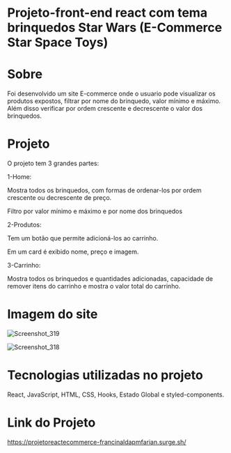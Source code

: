 # Projeto-front-end react com tema brinquedos Star Wars (E-Commerce Star Space Toys)

# Sobre

Foi desenvolvido um site E-commerce onde o usuario pode visualizar os produtos expostos, filtrar por nome do brinquedo, valor mínimo e máximo. Além disso verificar por ordem crescente e decrescente o valor dos brinquedos.

# Projeto

O projeto tem 3 grandes partes:

1-Home:

Mostra todos os brinquedos, com formas de ordenar-los por ordem crescente ou decrescente de preço.

Filtro por valor mínimo e máximo e por nome dos brinquedos

2-Produtos:

Tem um botão que permite adicioná-los ao carrinho.

Em um card é exibido nome, preço e imagem.

3-Carrinho:

Mostra todos os brinquedos e quantidades adicionadas, capacidade de remover itens do carrinho e mostra o valor total do carrinho.

# Imagem do site

![Screenshot_319](https://user-images.githubusercontent.com/111358030/213939673-83ccf857-3a74-4c9c-8b15-30082589d5d5.png)

![Screenshot_318](https://user-images.githubusercontent.com/111358030/213939687-fecef555-25e0-4e0e-b3b3-8574843f1583.png)

# Tecnologias utilizadas no projeto
React, JavaScript, HTML, CSS, Hooks, Estado Global e styled-components.

# Link do Projeto

https://projetoreactecommerce-francinaldapmfarian.surge.sh/

